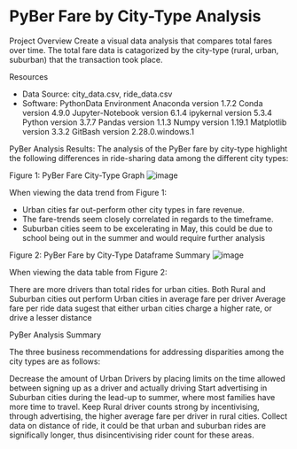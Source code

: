 # PyBer Fare by City-Type Analysis

Project Overview
Create a visual data analysis that compares total fares over time. The total fare data is catagorized by the city-type (rural, urban, suburban) that the transaction took place.

Resources
* Data Source: city_data.csv, ride_data.csv
* Software: 
	PythonData Environment
	Anaconda version 1.7.2
	Conda version 4.9.0
	Jupyter-Notebook version 6.1.4
	ipykernal version 5.3.4
	Python version 3.7.7
	Pandas version 1.1.3
	Numpy version 1.19.1
	Matplotlib version 3.3.2
	GitBash version 2.28.0.windows.1

PyBer Analysis Results:
The analysis of the PyBer fare by city-type highlight the following differences in ride-sharing data among the different city types:

Figure 1: PyBer Fare City-Type Graph
![image](https://user-images.githubusercontent.com/101227930/179923000-211f00db-5282-4097-83b5-de5427a28cbd.png)


When viewing the data trend from Figure 1:

* Urban cities far out-perform other city types in fare revenue.
* The fare-trends seem closely correlated in regards to the timeframe.
* Suburban cities seem to be excelerating in May, this could be due to school being out in the summer and would require further analysis

Figure 2:  PyBer Fare by City-Type Dataframe Summary
![image](https://user-images.githubusercontent.com/101227930/179923147-ae7efcbf-435e-4676-b17d-4ea6a4439ab0.png)

When viewing the data table from Figure 2:

There are more drivers than total rides for urban cities.
Both Rural and Suburban cities out perform Urban cities in average fare per driver
Average fare per ride data sugest that either urban cities charge a higher rate, or drive a lesser distance

PyBer Analysis Summary

The three business recommendations for addressing disparities among the city types are as follows:

Decrease the amount of Urban Drivers by placing limits on the time allowed between signing up as a driver and actually driving
Start advertising in Suburban cities during the lead-up to summer, where most families have more time to travel.
Keep Rural driver counts strong by incentivising, through advertising, the higher average fare per driver in rural cities.
Collect data on distance of ride, it could be that urban and suburban rides are significally longer, thus disincentivising rider count for these areas.
